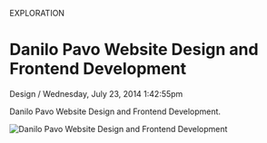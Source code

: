 <p class="type">EXPLORATION</p>

# Danilo Pavo Website Design and Frontend Development

<p class="meta">Design  /  Wednesday, July 23, 2014 1:42:55pm</p>

Danilo Pavo Website Design and Frontend Development.

![Danilo Pavo Website Design and Frontend Development](https://farooq-agent.web.app/assets/images/works/large/danilo-pavo-website-design-and-frontend-development.jpg)
